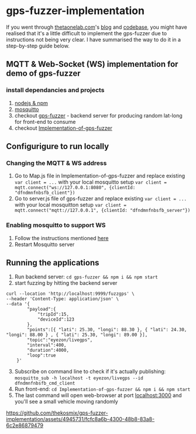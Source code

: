 # gps-fuzzer-implementation
If you went through [thetaonelab.com](thetaonelab.com)'s [blog](https://blog.thetaonelab.com/gps-fuzzer-uber-like-backend-which-can-help-publish-data-between-latlong-points-bbb192a2e014) and [codebase](https://github.com/Thetaonelab/gps-fuzzer), you might have realised that it's a little difficult to implement the gps-fuzzer due to instructions not being very clear. I have summarised the way to do it in a step-by-step guide below. 

## MQTT & Web-Socket (WS) implementation for demo of gps-fuzzer

### install dependancies and projects
1. [nodejs & npm](https://nodejs.org/en/download)
2. [mosquitto](https://mosquitto.org/blog/2011/03/mosquitto-in-mac-homebrew/)
3. checkout [gps-fuzzer](https://github.com/Thetaonelab/gps-fuzzer) - backend server for producing random lat-long for front-end to consume
4. checkout [Implementation-of-gps-fuzzer](https://github.com/sbhsb/Implementation-of-gps-fuzzer)

## Configurigure to run locally 

### Changing the MQTT & WS address
1. Go to Map.js file in Implementation-of-gps-fuzzer and replace existing `var client = ...` with your local mosquitto setup `var client = mqtt.connect("ws://127.0.0.1:8080", {clientId: "dfndmnfnbsfb_client"})`
2. Go to server.js file of gps-fuzzer and replace existing `var client = ...` with your local mosquitton setup `var client = mqtt.connect("mqtt://127.0.0.1", {clientId: "dfndmnfnbsfb_server"})`

### Enabling mosquitto to support WS
1. Follow the instructions mentioned [here](https://cedalo.com/blog/enabling-websockets-over-mqtt-with-mosquitto/#For_MacOS)
2. Restart Mosquitto server

## Running the applications
1. Run backend server: `cd gps-fuzzer && npm i && npm start`
2. start fuzzing by hitting the backend server
```
curl --location 'http://localhost:9999/fuzzgps' \
--header 'Content-Type: application/json' \
--data '{
        "payload":{ 
            "tripId":15, 
            "deviceId":123
        },
        "points":[{ "lati": 25.30, "longi": 88.30 }, { "lati": 24.30, "longi": 88.00 } , { "lati": 25.30, "longi": 89.00 }],
        "topic":"eyezon/livegps",
        "interval":400,
        "duration":4000,
        "loop":true
    }'
```
3. Subscribe on command line to check if it's actually publishing: `mosquitto_sub -h localhost -t eyezon/livegps --id dfndmnfnbsfb_cmd_client`
4. Run front-end: `cd Implementation-of-gps-fuzzer && npm i && npm start`
5. The last command will open web-browser at port [localhost:3000](http://localhost:3000/) and you'll see a small vehicle moving randomly

https://github.com/thekosmix/gps-fuzzer-implementation/assets/4945731/fcfc8a6b-4300-48b8-83a8-6c2e86879479
